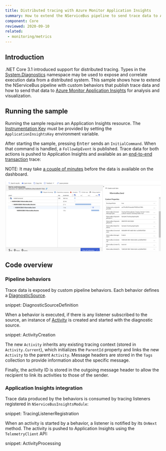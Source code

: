 ```yaml
---
title: Distributed tracing with Azure Monitor Application Insights
summary: How to extend the NServiceBus pipeline to send trace data to Azure Monitor Application Insights
component: Core
reviewed: 2020-09-10
related:
 - monitoring/metrics
---
```


## Introduction

.NET Core 3.1 introduced support for distributed tracing. Types in the [System.Diagnostics](https://docs.microsoft.com/en-us/dotnet/api/system.diagnostics?view=dotnet-plat-ext-3.1) namespace may be used to expose and correlate execution data from a distributed system. This sample shows how to extend the NServiceBus pipeline with custom behaviors that publish trace data and how to send that data to [Azure Monitor Application Insights](https://docs.microsoft.com/en-us/azure/azure-monitor/app/app-insights-overview) for analysis and visualization.

## Running the sample

Running the sample requires an Application Insights resource. The [Instrumentation Key](https://docs.microsoft.com/en-us/azure/bot-service/bot-service-resources-app-insights-keys?view=azure-bot-service-4.0#instrumentation-key) must be provided by setting the `ApplicationInsightsKey` environment variable.

After starting the sample, pressing <kbd>Enter</kbd> sends an `InitialCommand`. When that command is handled, a `FollowUpEvent` is published. Trace data for both actions is pushed to Application Insights and available as an [end-to-end transaction](https://docs.microsoft.com/en-us/azure/azure-monitor/app/transaction-diagnostics#transaction-diagnostics-experience) trace:

NOTE: It may take [a couple of minutes](https://github.com/MicrosoftDocs/azure-docs/issues/14183) before the data is available on the dashboard.

![NServiceBus exectuion trace](sample-trace.png "Sample execution trace")

## Code overview

### Pipeline behaviors

Trace data is exposed by custom pipeline behaviors. Each behavior defines a [DiagnosticSource](https://docs.microsoft.com/en-us/dotnet/api/system.diagnostics.diagnosticsource?view=netcore-3.1).

snippet: DiagnosticSourceDefinition

When a behavior is executed, if there is any listener subscribed to the source, an instance of [Activity](https://docs.microsoft.com/en-us/dotnet/api/system.diagnostics.activity?view=netcore-3.1) is created and started with the diagnostic source.

snippet: ActivityCreation

The new `Activity` inherits any existing tracing context (stored in `Activity.Current`), which initializes the `ParentId` property and links the new `Activity` to the parent `Activity`. Message headers are stored in the `Tags` collection to provide information about the specific message.

Finally, the activity ID is stored in the outgoing message header to allow the recipient to link its activities to those of the sender.

### Application Insights integration

Trace data produced by the behaviors is consumed by tracing listeners registered in `NServiceBusInsightsModule`:

snippet: TracingListenerRegistration

When an activity is started by a behavior, a listener is notified by its `OnNext` method. The activity is pushed to Application Insights using the `TelemetryClient` API:

snippet: ActivityProcessing
